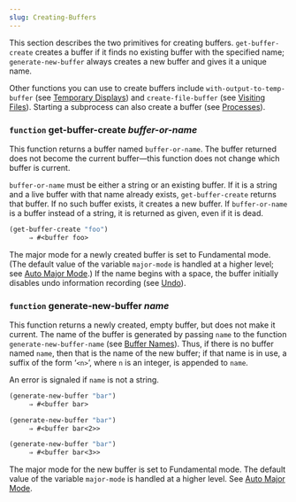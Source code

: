 ```yaml
---
slug: Creating-Buffers
---
```


This section describes the two primitives for creating buffers. `get-buffer-create` creates a buffer if it finds no existing buffer with the specified name; `generate-new-buffer` always creates a new buffer and gives it a unique name.

Other functions you can use to create buffers include `with-output-to-temp-buffer` (see [Temporary Displays](Temporary-Displays)) and `create-file-buffer` (see [Visiting Files](Visiting-Files)). Starting a subprocess can also create a buffer (see [Processes](Processes)).

### <span className="tag function">`function`</span> **get-buffer-create** *buffer-or-name*

This function returns a buffer named `buffer-or-name`. The buffer returned does not become the current buffer—this function does not change which buffer is current.

`buffer-or-name` must be either a string or an existing buffer. If it is a string and a live buffer with that name already exists, `get-buffer-create` returns that buffer. If no such buffer exists, it creates a new buffer. If `buffer-or-name` is a buffer instead of a string, it is returned as given, even if it is dead.

```lisp
(get-buffer-create "foo")
     ⇒ #<buffer foo>
```

The major mode for a newly created buffer is set to Fundamental mode. (The default value of the variable `major-mode` is handled at a higher level; see [Auto Major Mode](Auto-Major-Mode).) If the name begins with a space, the buffer initially disables undo information recording (see [Undo](Undo)).

### <span className="tag function">`function`</span> **generate-new-buffer** *name*

This function returns a newly created, empty buffer, but does not make it current. The name of the buffer is generated by passing `name` to the function `generate-new-buffer-name` (see [Buffer Names](Buffer-Names)). Thus, if there is no buffer named `name`, then that is the name of the new buffer; if that name is in use, a suffix of the form ‘`<n>`’, where `n` is an integer, is appended to `name`.

An error is signaled if `name` is not a string.

```lisp
(generate-new-buffer "bar")
     ⇒ #<buffer bar>
```

```lisp
(generate-new-buffer "bar")
     ⇒ #<buffer bar<2>>
```

```lisp
(generate-new-buffer "bar")
     ⇒ #<buffer bar<3>>
```

The major mode for the new buffer is set to Fundamental mode. The default value of the variable `major-mode` is handled at a higher level. See [Auto Major Mode](Auto-Major-Mode).

